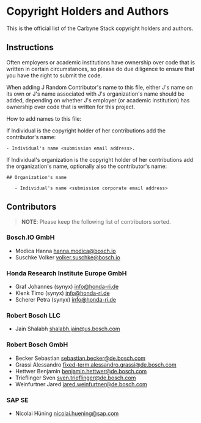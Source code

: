 # Copyright Holders and Authors

This is the official list of the Carbyne Stack copyright holders and authors.

## Instructions

Often employers or academic institutions have ownership over code that is
written in certain circumstances, so please do due diligence to ensure that you
have the right to submit the code.

When adding J Random Contributor's name to this file, either J's name on its own
or J's name associated with J's organization's name should be added, depending
on whether J's employer (or academic institution) has ownership over code that
is written for this project.

How to add names to this file:

If Individual is the copyright holder of her contributions add the contributor's
name:

```text
- Individual's name <submission email address>.
```

If Individual's organization is the copyright holder of her contributions add
the organization's name, optionally also the contributor's name:

```text
## Organization's name

   - Individual's name <submission corporate email address>
```

## Contributors

> **NOTE**: Please keep the following list of contributors sorted.

### Bosch.IO GmbH

- Modica Hanna <hanna.modica@bosch.io>
- Suschke Volker <volker.suschke@bosch.io>

### Honda Research Institute Europe GmbH

- Graf Johannes (synyx) [info@honda-ri.de](mailto:info@honda-ri.de)
- Klenk Timo (synyx) [info@honda-ri.de](mailto:info@honda-ri.de)
- Scherer Petra (synyx) [info@honda-ri.de](mailto:info@honda-ri.de)

### Robert Bosch LLC

- Jain Shalabh <shalabh.jain@us.bosch.com>

### Robert Bosch GmbH

- Becker Sebastian <sebastian.becker@de.bosch.com>
- Grassi Alessandro <fixed-term.alessandro.grassi@de.bosch.com>
- Hettwer Benjamin <benjamin.hettwer@de.bosch.com>
- Trieflinger Sven <sven.trieflinger@de.bosch.com>
- Weinfurtner Jared <jared.weinfurtner@de.bosch.com>

### SAP SE

- Nicolai Hüning <nicolai.huening@sap.com>

